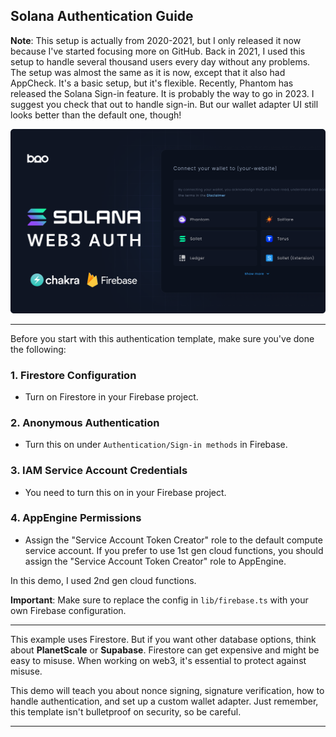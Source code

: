 ## Solana Authentication Guide

**Note**: This setup is actually from 2020-2021, but I only released it now because I've started focusing more on GitHub. Back in 2021, I used this setup to handle several thousand users every day without any problems. The setup was almost the same as it is now, except that it also had AppCheck. It's a basic setup, but it's flexible. Recently, Phantom has released the Solana Sign-in feature. It is probably the way to go in 2023. I suggest you check that out to handle sign-in. But our wallet adapter UI still looks better than the default one, though!

![Thumbnail](thumbnail.png)

---

Before you start with this authentication template, make sure you've done the following:

### 1. Firestore Configuration
- Turn on Firestore in your Firebase project.

### 2. Anonymous Authentication
- Turn this on under `Authentication/Sign-in methods` in Firebase.

### 3. IAM Service Account Credentials
- You need to turn this on in your Firebase project.

### 4. AppEngine Permissions
- Assign the "Service Account Token Creator" role to the default compute service account. If you prefer to use 1st gen cloud functions, you should assign the "Service Account Token Creator" role to AppEngine. 

In this demo, I used 2nd gen cloud functions. 

**Important**: Make sure to replace the config in `lib/firebase.ts` with your own Firebase configuration.

---

This example uses Firestore. But if you want other database options, think about **PlanetScale** or **Supabase**. Firestore can get expensive and might be easy to misuse. When working on web3, it's essential to protect against misuse.

This demo will teach you about nonce signing, signature verification, how to handle authentication, and set up a custom wallet adapter. Just remember, this template isn't bulletproof on security, so be careful.

---
